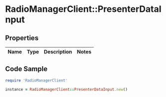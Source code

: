 # RadioManagerClient::PresenterDataInput

## Properties

Name | Type | Description | Notes
------------ | ------------- | ------------- | -------------

## Code Sample

```ruby
require 'RadioManagerClient'

instance = RadioManagerClient::PresenterDataInput.new()
```


